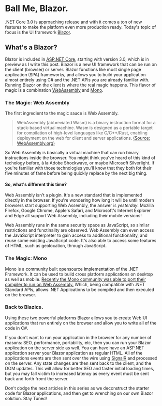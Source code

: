 # Ball Me, Blazor.
[.NET Core 3.0](https://dotnet.microsoft.com/download/dotnet-core/3.0) is approaching release and with it comes a ton of new features to make the platform even more production ready. Today's topic of focus is the UI framework [Blazor](https://dotnet.microsoft.com/apps/aspnet/web-apps/client).

## What's a Blazor?
Blazor is included in [ASP.NET Core](https://asp.net), starting with version 3.0, which is in preview as I write this post. Blazor is a new UI framework that can be run on the client (browser) or server. Blazor functions like most single page application (SPA) frameworks, and allows you to build your application almost entirely using C# and the .NET APIs you are already familiar with. Running Blazor on the client is where the real magic happens. This flavor of magic is a combination [WebAssembly](https://webassembly.org/) and [Mono](https://www.mono-project.com/).

### The Magic: Web Assembly
The first ingredient to the magic sauce is Web Assembly.
>WebAssembly (abbreviated Wasm) is a binary instruction format for a stack-based virtual machine. Wasm is designed as a portable target for compilation of high-level languages like C/C++/Rust, enabling deployment on the web for client and server applications. [(Source: WebAssembly.org)](https://webassembly.org/)

So Web Assembly is basically a virtual machine that can run binary instructions inside the browser. You might think you've heard of this kind of techology before, à la Adobe Shockwave, or maybe Microsoft Silverlight. If you're familiar with those technologies you'll know that they both fot their five minutes of fame before being quickly replace by the next big thing. 

#### So, what's different this time?
Web Assembly isn't a plugin. It's a new standard that is implemented directly in the browser. If you're wondering how long it will be until modern browsers start supporting Web Assembly, the answer is _yesterday_. Mozilla Firefox, Google Chrome, Apple's Safari, and Microsoft's Internet Explorer and Edge all support Web Assembly, including their mobile versions!

Web Assembly runs in the same security space as JavaScript, so similar restrictions and functinality are observed. Web Assembly can even access the JavaScript interpreter to gain access to additional functionality, and reuse some existing JavaScript code. It's also able to access some features of HTML, such as geolocation, through JavaScript.

### The Magic: Mono
Mono is a community built opensource implementation of the .NET Framework. It can be used to build cross platform applications on desktop as well as mobile. [Recently the Mono community was able to port their compiler to run on Web Assembly.](https://www.mono-project.com/news/2018/01/16/mono-static-webassembly-compilation/) Which, being compatible with .NET Standard APIs, allows .NET Applications to be compiled and then executed on the browser.

### Back to Blazics.
Using these two powerful platforms Blazor allows you to create Web UI applications that run entirely on the browser and allow you to write all of the code in C#. 

If you don't want to run your application in the browser for any number of reasons: SEO, performance, portability, etc, then you can run your Blazor application on the server side as well. You can have have an ASP.NET application server your Blazor application as regular HTML. All of the applications events are then sent over the wire using [SignalR](https://dotnet.microsoft.com/apps/aspnet/real-time) and processed on the server. Any state changes are then sent back to the client, and the DOM updates. This will allow for better SEO and faster initial loading times, but you may fall victim to increased latency as every event must be sent back and forth fromt the server.

Don't dodge the next articles in this series as we deconstruct the starter code for Blazor applications, and then get to wrenching on our own Blazor solution. Stay Tuned!


